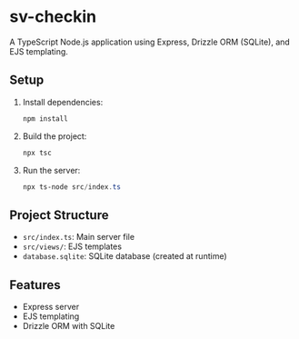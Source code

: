 # sv-checkin

A TypeScript Node.js application using Express, Drizzle ORM (SQLite), and EJS templating.

## Setup

1. Install dependencies:
   ```powershell
   npm install
   ```
2. Build the project:
   ```powershell
   npx tsc
   ```
3. Run the server:
   ```powershell
   npx ts-node src/index.ts
   ```

## Project Structure
- `src/index.ts`: Main server file
- `src/views/`: EJS templates
- `database.sqlite`: SQLite database (created at runtime)

## Features
- Express server
- EJS templating
- Drizzle ORM with SQLite
